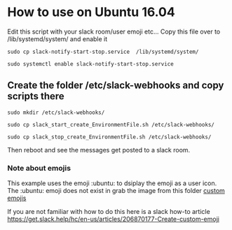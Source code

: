 # How to use on Ubuntu 16.04

Edit this script with your slack room/user emoji etc...
Copy this file over to /lib/systemd/system/ and enable it

`sudo cp slack-notify-start-stop.service  /lib/systemd/system/`

`sudo systemctl enable slack-notify-start-stop.service`


## Create the folder /etc/slack-webhooks and copy scripts there

`sudo mkdir /etc/slack-webhooks/`

`sudo cp slack_start_create_EnvironmentFile.sh /etc/slack-webhooks/`

`sudo cp slack_stop_create_EnvironmentFile.sh /etc/slack-webhooks/`


Then reboot and see the messages get posted to a slack room.


### Note about emojis

This example uses the emoji :ubuntu: to dsiplay the emoji as a user icon.
The :ubuntu: emoji does not exist in grab the image from this folder [custom emojis](../custom-emojis)

If you are not familiar with how to do this here is a slack how-to article 
https://get.slack.help/hc/en-us/articles/206870177-Create-custom-emoji
